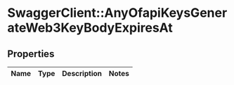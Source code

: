 # SwaggerClient::AnyOfapiKeysGenerateWeb3KeyBodyExpiresAt

## Properties
Name | Type | Description | Notes
------------ | ------------- | ------------- | -------------

